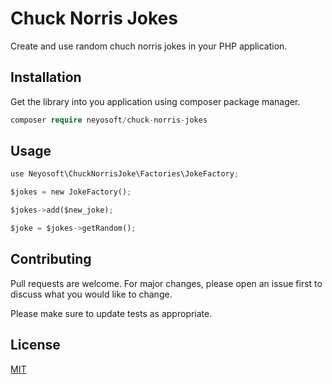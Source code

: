 # Chuck Norris Jokes

Create and use random chuch norris jokes in your PHP application.

## Installation

Get the library into you application using composer package manager.

```php
composer require neyosoft/chuck-norris-jokes
```

## Usage

```python
use Neyosoft\ChuckNorrisJoke\Factories\JokeFactory;

$jokes = new JokeFactory();

$jokes->add($new_joke);

$joke = $jokes->getRandom();
```

## Contributing
Pull requests are welcome. For major changes, please open an issue first to discuss what you would like to change.

Please make sure to update tests as appropriate.

## License
[MIT](./LICENSE.md)